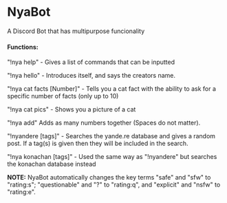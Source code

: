 # NyaBot
A Discord Bot that has multipurpose funcionality

<h4>Functions:</h4>
"!nya help" - Gives a list of commands that can be inputted
<p>"!nya hello" - Introduces itself, and says the creators name.
<p>"!nya cat facts [Number]" - Tells you a cat fact with the ability to ask for a specific number of facts (only up to 10)
<p>"!nya cat pics" - Shows you a picture of a cat
<p>"!nya add" Adds as many numbers together (Spaces do not matter).
<p>"!nyandere [tags]" - Searches the yande.re database and gives a random post. If a tag(s) is given then they will be included in the search.
<p>"!nya konachan [tags]" - Used the same way as "!nyandere" but searches the konachan database instead
<p><b>NOTE:</b> NyaBot automatically changes the key terms "safe" and "sfw" to "rating:s"; "questionable" and "?" to "rating:q", and "explicit" and "nsfw" to "rating:e".
